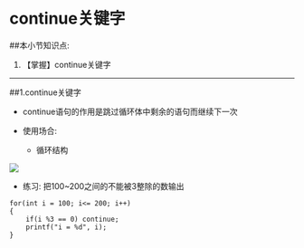 # continue关键字
##本小节知识点:
1. 【掌握】continue关键字

---

##1.continue关键字
- continue语句的作用是跳过循环体中剩余的语句而继续下一次

- 使用场合:
    + 循环结构

![](http://7xj0kx.com1.z0.glb.clouddn.com/continue.png)

- 练习: 把100~200之间的不能被3整除的数输出
```
for(int i = 100; i<= 200; i++)
{
    if(i %3 == 0) continue;
    printf("i = %d", i);
}
```
